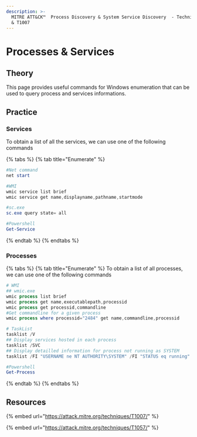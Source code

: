 ```yaml
---
description: >-
  MITRE ATT&CK™  Process Discovery & System Service Discovery  - Technique T1057
  & T1007
---
```


# Processes & Services

## Theory

This page provides useful commands for Windows enumeration that can be used to query process and services informations.

## Practice

### Services

To obtain a list of all the services, we can use one of the following commands

{% tabs %}
{% tab title="Enumerate" %}
```powershell
#Net command
net start

#WMI
wmic service list brief
wmic service get name,displayname,pathname,startmode

#sc.exe
sc.exe query state= all

#Powershell
Get-Service
```
{% endtab %}
{% endtabs %}

### Processes

{% tabs %}
{% tab title="Enumerate" %}
To obtain a list of all processes, we can use one of the following commands

```powershell
# WMI
## wmic.exe
wmic process list brief
wmic process get name,executablepath,processid
wmic process get processid,commandline 
#Get commandline for a given process
wmic process where processid="2484" get name,commandline,processid

# TaskList
tasklist /V
## Display services hosted in each process
tasklist /SVC
## Display detailled information for process not running as SYSTEM
tasklist /FI "USERNAME ne NT AUTHORITY\SYSTEM" /FI "STATUS eq running" /V

#Powershell
Get-Process
```
{% endtab %}
{% endtabs %}

## Resources

{% embed url="https://attack.mitre.org/techniques/T1007/" %}

{% embed url="https://attack.mitre.org/techniques/T1057/" %}
